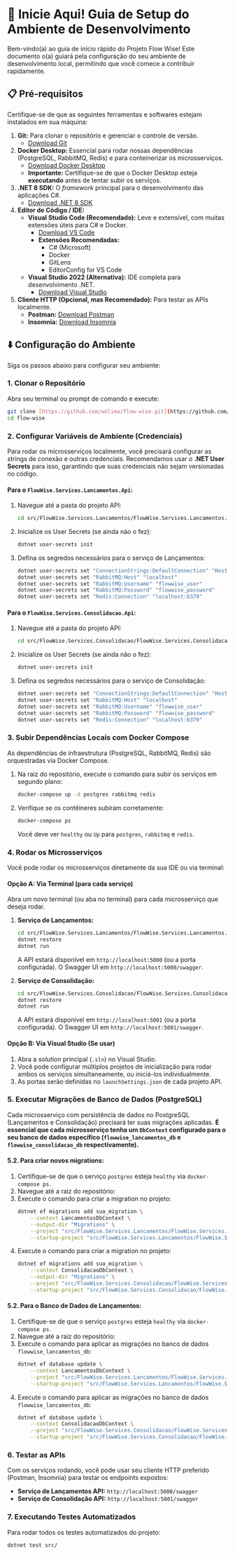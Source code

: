 # 🚀 Inicie Aqui! Guia de Setup do Ambiente de Desenvolvimento

Bem-vindo(a) ao guia de início rápido do Projeto Flow Wise! Este documento o(a) guiará pela configuração do seu ambiente de desenvolvimento local, permitindo que você comece a contribuir rapidamente.

## 📋 Pré-requisitos

Certifique-se de que as seguintes ferramentas e softwares estejam instalados em sua máquina:

1.  **Git:** Para clonar o repositório e gerenciar o controle de versão.
    * [Download Git](https://git-scm.com/downloads)
2.  **Docker Desktop:** Essencial para rodar nossas dependências (PostgreSQL, RabbitMQ, Redis) e para conteinerizar os microsserviços.
    * [Download Docker Desktop](https://www.docker.com/products/docker-desktop)
    * **Importante:** Certifique-se de que o Docker Desktop esteja **executando** antes de tentar subir os serviços.
3.  **.NET 8 SDK:** O *framework* principal para o desenvolvimento das aplicações C#.
    * [Download .NET 8 SDK](https://dotnet.microsoft.com/download/dotnet/8.0)
4.  **Editor de Código / IDE:**
    * **Visual Studio Code (Recomendado):** Leve e extensível, com muitas extensões úteis para C# e Docker.
        * [Download VS Code](https://code.visualstudio.com/download)
        * **Extensões Recomendadas:**
            * C# (Microsoft)
            * Docker
            * GitLens
            * EditorConfig for VS Code
    * **Visual Studio 2022 (Alternativa):** IDE completa para desenvolvimento .NET.
        * [Download Visual Studio](https://visualstudio.microsoft.com/downloads/)
5.  **Cliente HTTP (Opcional, mas Recomendado):** Para testar as APIs localmente.
    * **Postman:** [Download Postman](https://www.postman.com/downloads/)
    * **Insomnia:** [Download Insomnia](https://insomnia.rest/download)

## ⬇️ Configuração do Ambiente

Siga os passos abaixo para configurar seu ambiente:

### 1. Clonar o Repositório

Abra seu terminal ou prompt de comando e execute:

```bash
git clone [https://github.com/wnlima/flow-wise.git](https://github.com/wnlima/flow-wise.git)
cd flow-wise
````

### 2. Configurar Variáveis de Ambiente (Credenciais)

Para rodar os microsserviços localmente, você precisará configurar as strings de conexão e outras credenciais. Recomendamos usar o **.NET User Secrets** para isso, garantindo que suas credenciais não sejam versionadas no código.

#### Para o `FlowWise.Services.Lancamentos.Api`:

1.  Navegue até a pasta do projeto API:
    ```bash
    cd src/FlowWise.Services.Lancamentos/FlowWise.Services.Lancamentos.Api
    ```
2.  Inicialize os User Secrets (se ainda não o fez):
    ```bash
    dotnet user-secrets init
    ```
3.  Defina os segredos necessários para o serviço de Lançamentos:

    ```bash
    dotnet user-secrets set "ConnectionStrings:DefaultConnection" "Host=localhost;Port=5432;Database=flowwise_lancamentos_db;Username=flowwise_user;Password=flowwise_password"
    dotnet user-secrets set "RabbitMQ:Host" "localhost"
    dotnet user-secrets set "RabbitMQ:Username" "flowwise_user"
    dotnet user-secrets set "RabbitMQ:Password" "flowwise_password"
    dotnet user-secrets set "Redis:Connection" "localhost:6379"
    ```

#### Para o `FlowWise.Services.Consolidacao.Api`:

1.  Navegue até a pasta do projeto API:
    ```bash
    cd src/FlowWise.Services.Consolidacao/FlowWise.Services.Consolidacao.Api
    ```
2.  Inicialize os User Secrets (se ainda não o fez):
    ```bash
    dotnet user-secrets init
    ```
3.  Defina os segredos necessários para o serviço de Consolidação:

    ```bash
    dotnet user-secrets set "ConnectionStrings:DefaultConnection" "Host=localhost;Port=5432;Database=flowwise_consolidacao_db;Username=flowwise_user;Password=flowwise_password"
    dotnet user-secrets set "RabbitMQ:Host" "localhost"
    dotnet user-secrets set "RabbitMQ:Username" "flowwise_user"
    dotnet user-secrets set "RabbitMQ:Password" "flowwise_password"
    dotnet user-secrets set "Redis:Connection" "localhost:6379"
    ```

### 3\. Subir Dependências Locais com Docker Compose

As dependências de infraestrutura (PostgreSQL, RabbitMQ, Redis) são orquestradas via Docker Compose.

1.  Na raiz do repositório, execute o comando para subir os serviços em segundo plano:
    ```bash
    docker-compose up -d postgres rabbitmq redis
    ```
3.  Verifique se os contêineres subiram corretamente:
    ```bash
    docker-compose ps
    ```
    Você deve ver `healthy` ou `Up` para `postgres`, `rabbitmq` e `redis`.

### 4\. Rodar os Microsserviços

Você pode rodar os microsserviços diretamente da sua IDE ou via terminal:

#### Opção A: Via Terminal (para cada serviço)

Abra um novo terminal (ou aba no terminal) para cada microsserviço que deseja rodar.

1.  **Serviço de Lançamentos:**

    ```bash
    cd src/FlowWise.Services.Lancamentos/FlowWise.Services.Lancamentos.Api
    dotnet restore
    dotnet run
    ```

    A API estará disponível em `http://localhost:5000` (ou a porta configurada). O Swagger UI em `http://localhost:5000/swagger`.

2.  **Serviço de Consolidação:**

    ```bash
    cd src/FlowWise.Services.Consolidacao/FlowWise.Services.Consolidacao.Api
    dotnet restore
    dotnet run
    ```

    A API estará disponível em `http://localhost:5001` (ou a porta configurada). O Swagger UI em `http://localhost:5001/swagger`.

#### Opção B: Via Visual Studio (Se usar)

1.  Abra a *solution* principal (`.sln`) no Visual Studio.
2.  Você pode configurar múltiplos projetos de inicialização para rodar ambos os serviços simultaneamente, ou iniciá-los individualmente.
3.  As portas serão definidas no `launchSettings.json` de cada projeto API.

### 5. Executar Migrações de Banco de Dados (PostgreSQL)

Cada microsserviço com persistência de dados no PostgreSQL (Lançamentos e Consolidação) precisará ter suas migrações aplicadas. **É essencial que cada microsserviço tenha um `DbContext` configurado para o seu banco de dados específico (`flowwise_lancamentos_db` e `flowwise_consolidacao_db` respectivamente).**

#### 5.2. Para criar novos migrations:

1.  Certifique-se de que o serviço `postgres` esteja `healthy` via `docker-compose ps`.
2.  Navegue até a raiz do repositório:
3.  Execute o comando para criar a migration no projeto:
    ```bash
    dotnet ef migrations add sua_migration \
        --context LancamentosDbContext \
        --output-dir "Migrations" \
        --project "src/FlowWise.Services.Lancamentos/FlowWise.Services.Lancamentos.Infrastructure" \
        --startup-project "src/FlowWise.Services.Lancamentos/FlowWise.Services.Lancamentos.Infrastructure"
    ```
4.  Execute o comando para criar a migration no projeto:
    ```bash
    dotnet ef migrations add sua_migration \
        --context ConsolidacaoDbContext \
        --output-dir "Migrations" \
        --project "src/FlowWise.Services.Consolidacao/FlowWise.Services.Consolidacao.Infrastructure" \
        --startup-project "src/FlowWise.Services.Consolidacao/FlowWise.Services.Consolidacao.Infrastructure"
    ```
#### 5.2. Para o Banco de Dados de Lançamentos:

1.  Certifique-se de que o serviço `postgres` esteja `healthy` via `docker-compose ps`.
2.  Navegue até a raiz do repositório:
3.  Execute o comando para aplicar as migrações no banco de dados `flowwise_lancamentos_db`:
    ```bash
    dotnet ef database update \
        --context LancamentosDbContext \
        --project "src/FlowWise.Services.Lancamentos/FlowWise.Services.Lancamentos.Infrastructure" \
        --startup-project "src/FlowWise.Services.Lancamentos/FlowWise.Services.Lancamentos.Infrastructure"
    ```
4.  Execute o comando para aplicar as migrações no banco de dados `flowwise_lancamentos_db`:
    ```bash
    dotnet ef database update \
        --context ConsolidacaoDbContext \
        --project "src/FlowWise.Services.Consolidacao/FlowWise.Services.Consolidacao.Infrastructure" \
        --startup-project "src/FlowWise.Services.Consolidacao/FlowWise.Services.Consolidacao.Infrastructure"
    ```


### 6\. Testar as APIs

Com os serviços rodando, você pode usar seu cliente HTTP preferido (Postman, Insomnia) para testar os endpoints expostos:

  * **Serviço de Lançamentos API:** `http://localhost:5000/swagger`
  * **Serviço de Consolidação API:** `http://localhost:5001/swagger`

### 7\. Executando Testes Automatizados

Para rodar todos os testes automatizados do projeto:

```bash
dotnet test src/
```